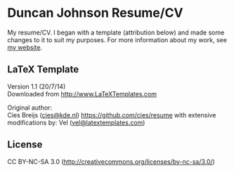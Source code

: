 # Duncan Johnson Resume/CV

My resume/CV. I began with a template (attribution below) and made some changes to it to suit my purposes. For more information about my work, see [my website](http://duncanjohnson.ca/).

## LaTeX Template

Version 1.1 (20/7/14)  
Downloaded from <http://www.LaTeXTemplates.com>

Original author:  
Cies Breijs (cies@kde.nl) <https://github.com/cies/resume>
with extensive modifications by: Vel (vel@latextemplates.com)

## License

CC BY-NC-SA 3.0 (http://creativecommons.org/licenses/by-nc-sa/3.0/)